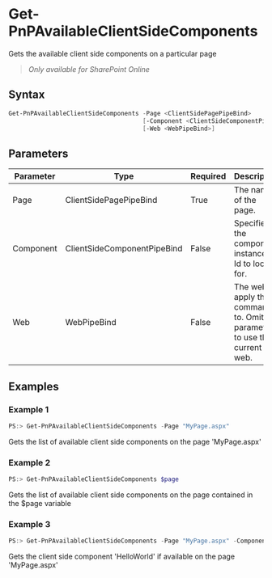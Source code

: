 # Get-PnPAvailableClientSideComponents
Gets the available client side components on a particular page
>*Only available for SharePoint Online*
## Syntax
```powershell
Get-PnPAvailableClientSideComponents -Page <ClientSidePagePipeBind>
                                     [-Component <ClientSideComponentPipeBind>]
                                     [-Web <WebPipeBind>]
```


## Parameters
Parameter|Type|Required|Description
---------|----|--------|-----------
|Page|ClientSidePagePipeBind|True|The name of the page.|
|Component|ClientSideComponentPipeBind|False|Specifies the component instance or Id to look for.|
|Web|WebPipeBind|False|The web to apply the command to. Omit this parameter to use the current web.|
## Examples

### Example 1
```powershell
PS:> Get-PnPAvailableClientSideComponents -Page "MyPage.aspx"
```
Gets the list of available client side components on the page 'MyPage.aspx'

### Example 2
```powershell
PS:> Get-PnPAvailableClientSideComponents $page
```
Gets the list of available client side components on the page contained in the $page variable

### Example 3
```powershell
PS:> Get-PnPAvailableClientSideComponents -Page "MyPage.aspx" -ComponentName "HelloWorld"
```
Gets the client side component 'HelloWorld' if available on the page 'MyPage.aspx'
